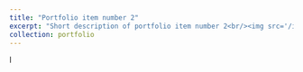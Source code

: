 ```yaml
---
title: "Portfolio item number 2"
excerpt: "Short description of portfolio item number 2<br/><img src='/images/local_maximum_principle.png'>"
collection: portfolio
---
```

l

